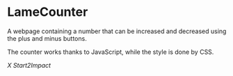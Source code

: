 # LameCounter
A webpage containing a number that can be increased and decreased using the plus and minus buttons.

The counter works thanks to JavaScript, while the style is done by CSS.  

*X Start2Impact*
